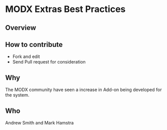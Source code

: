 MODX Extras Best Practices
==========================

## Overview


## How to contribute

* Fork and edit
* Send Pull request for consideration

## Why

The MODX community have seen a increase in Add-on being developed for the system.

## Who

Andrew Smith and Mark Hamstra
